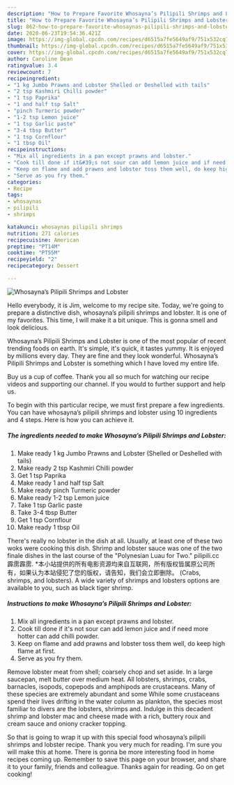 ```yaml
---
description: "How to Prepare Favorite Whosayna’s Pilipili Shrimps and Lobster"
title: "How to Prepare Favorite Whosayna’s Pilipili Shrimps and Lobster"
slug: 862-how-to-prepare-favorite-whosaynas-pilipili-shrimps-and-lobster
date: 2020-06-23T19:54:36.421Z
image: https://img-global.cpcdn.com/recipes/d6515a7fe5649af9/751x532cq70/whosaynas-pilipili-shrimps-and-lobster-recipe-main-photo.jpg
thumbnail: https://img-global.cpcdn.com/recipes/d6515a7fe5649af9/751x532cq70/whosaynas-pilipili-shrimps-and-lobster-recipe-main-photo.jpg
cover: https://img-global.cpcdn.com/recipes/d6515a7fe5649af9/751x532cq70/whosaynas-pilipili-shrimps-and-lobster-recipe-main-photo.jpg
author: Caroline Dean
ratingvalue: 3.4
reviewcount: 7
recipeingredient:
- "1 kg Jumbo Prawns and Lobster Shelled or Deshelled with tails"
- "2 tsp Kashmiri Chilli powder"
- "1 tsp Paprika"
- "1 and half tsp Salt"
- "pinch Turmeric powder"
- "1-2 tsp Lemon juice"
- "1 tsp Garlic paste"
- "3-4 tbsp Butter"
- "1 tsp Cornflour"
- "1 tbsp Oil"
recipeinstructions:
- "Mix all ingredients in a pan except prawns and lobster."
- "Cook till done if it&#39;s not sour can add lemon juice and if need more hotter can add chilli powder."
- "Keep on flame and add prawns and lobster toss them well, do keep high flame at first."
- "Serve as you fry them."
categories:
- Recipe
tags:
- whosaynas
- pilipili
- shrimps

katakunci: whosaynas pilipili shrimps 
nutrition: 271 calories
recipecuisine: American
preptime: "PT14M"
cooktime: "PT55M"
recipeyield: "2"
recipecategory: Dessert

---
```



![Whosayna’s Pilipili Shrimps and Lobster](https://img-global.cpcdn.com/recipes/d6515a7fe5649af9/751x532cq70/whosaynas-pilipili-shrimps-and-lobster-recipe-main-photo.jpg)

Hello everybody, it is Jim, welcome to my recipe site. Today, we're going to prepare a distinctive dish, whosayna’s pilipili shrimps and lobster. It is one of my favorites. This time, I will make it a bit unique. This is gonna smell and look delicious.

Whosayna’s Pilipili Shrimps and Lobster is one of the most popular of recent trending foods on earth. It's simple, it's quick, it tastes yummy. It is enjoyed by millions every day. They are fine and they look wonderful. Whosayna’s Pilipili Shrimps and Lobster is something which I have loved my entire life.

Buy us a cup of coffee. Thank you all so much for watching our recipe videos and supporting our channel. If you would to further support and help us.


To begin with this particular recipe, we must first prepare a few ingredients. You can have whosayna’s pilipili shrimps and lobster using 10 ingredients and 4 steps. Here is how you can achieve it.

<!--inarticleads1-->

##### The ingredients needed to make Whosayna’s Pilipili Shrimps and Lobster:

1. Make ready 1 kg Jumbo Prawns and Lobster (Shelled or Deshelled with tails)
1. Make ready 2 tsp Kashmiri Chilli powder
1. Get 1 tsp Paprika
1. Make ready 1 and half tsp Salt
1. Make ready pinch Turmeric powder
1. Make ready 1-2 tsp Lemon juice
1. Take 1 tsp Garlic paste
1. Take 3-4 tbsp Butter
1. Get 1 tsp Cornflour
1. Make ready 1 tbsp Oil


There&#39;s really no lobster in the dish at all. Usually, at least one of these two woks were cooking this dish. Shrimp and lobster sauce was one of the two finale dishes in the last course of the &#34;Polynesian Luau for Two.&#34; pilipili.cc 霹雳霹雳. *本小站提供的所有电影资源均来自互联网，所有版权皆属原公司所有，如果认为本站侵犯了您的版权，请告知，我们会立即删除。 (Crabs, shrimps, and lobsters). A wide variety of shrimps and lobsters options are available to you, such as black tiger shrimp. 

<!--inarticleads2-->

##### Instructions to make Whosayna’s Pilipili Shrimps and Lobster:

1. Mix all ingredients in a pan except prawns and lobster.
1. Cook till done if it&#39;s not sour can add lemon juice and if need more hotter can add chilli powder.
1. Keep on flame and add prawns and lobster toss them well, do keep high flame at first.
1. Serve as you fry them.


Remove lobster meat from shell; coarsely chop and set aside. In a large saucepan, melt butter over medium heat. All lobsters, shrimps, crabs, barnacles, isopods, copepods and amphipods are crustaceans. Many of these species are extremely abundant and some While some crustaceans spend their lives drifting in the water column as plankton, the species most familiar to divers are the lobsters, shrimps and. Indulge in this decadent shrimp and lobster mac and cheese made with a rich, buttery roux and cream sauce and oniony cracker topping. 

So that is going to wrap it up with this special food whosayna’s pilipili shrimps and lobster recipe. Thank you very much for reading. I'm sure you will make this at home. There is gonna be more interesting food in home recipes coming up. Remember to save this page on your browser, and share it to your family, friends and colleague. Thanks again for reading. Go on get cooking!
